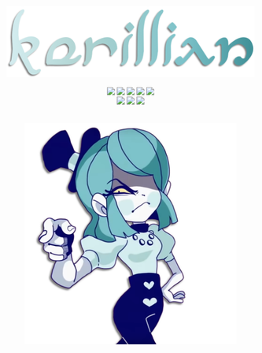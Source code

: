 <p align="center">
	<br>
	<br>
	<a href="https://kerillian.cc">
		<img width="550" src="./media/text.png"></br>
	</a>
	<br>
	<img src="https://img.shields.io/badge/C%23-060660?style=for-the-badge&logo=c-sharp&logoColor=FBE7A4">
	<img src="https://img.shields.io/badge/Python-060660?style=for-the-badge&logo=python&logoColor=FBE7A4">
	<img src="https://img.shields.io/badge/Lua-060660?style=for-the-badge&logo=lua&logoColor=FBE7A4">
	<img src="https://img.shields.io/badge/Java-060660?style=for-the-badge&logo=java&logoColor=FBE7A4">
	<img src="https://img.shields.io/badge/JavaScript-060660?style=for-the-badge&logo=javascript&logoColor=FBE7A4">
	<br>
	<img src="https://img.shields.io/badge/ASP.NET-060660?style=for-the-badge&logo=.net&logoColor=FBE7A4">
	<img src="https://img.shields.io/badge/SQLite-060660?style=for-the-badge&logo=sqlite&logoColor=FBE7A4">
	<img src="https://img.shields.io/badge/MySQL-060660?style=for-the-badge&logo=mysql&logoColor=FBE7A4">
	<br>
	<br>
	<br>
	<a href="https://www.youtube.com/c/DEMONDICEKAREN">
		<img height="450" src="./media/cutout.png"></br>
	</a>
	<br>
	<br>
</p>
